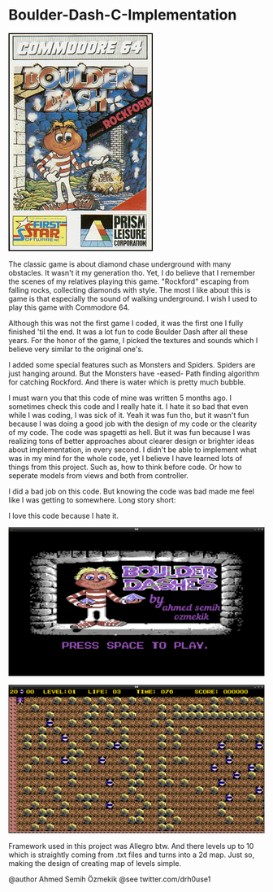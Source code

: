 # Boulder-Dash-C-Implementation


![Boulder Dash](Boulder_dash.jpg)


The classic game is about diamond chase underground with many obstacles. 
It wasn't it my generation tho. Yet, I do believe that I remember the scenes of my relatives playing this game. "Rockford" escaping from falling rocks, collecting diamonds with style. The most I like about this is game is that especially the sound of walking underground. I wish I used to play this game with Commodore 64. 

Although this was not the first game I coded, it was the first one I fully finished 'til the end. It was a lot fun to code Boulder Dash after all these years. For the honor of the game, I picked the textures and sounds which I believe very similar to the original one's. 

I added some special features such as Monsters and Spiders. Spiders are just hanging around. But the Monsters have -eased- Path finding algorithm for catching Rockford. And there is water which is pretty much bubble. 

I must warn you that this code of mine was written 5 months ago. I sometimes check this code and I really hate it. I hate it so bad that even while I was coding, I was sick of it. Yeah it was fun tho, but it wasn't fun because I was doing a good job with the design of my code or the clearity of my code. The code was spagetti as hell. But it was fun because I was realizing tons of better approaches about clearer design or brighter ideas about implementation, in every second. I didn't be able to implement what was in my mind for the whole code, yet I believe I have learned lots of things from this project. Such as, how to think before code. Or how to seperate models from views and both from controller. 

I did a bad job on this code. But knowing the code was bad made me feel like I was getting to somewhere. Long story short:  

I love this code because I hate it.  

![My1](my1.png)




![My1](my2.png)


Framework used in this project was Allegro btw. And there levels up to 10 which is straightly coming from .txt files and turns into a 2d map. Just so, making the design of creating map of levels simple. 

@author Ahmed Semih Özmekik
@see twitter.com/drh0use1
  